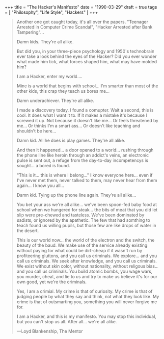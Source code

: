 +++
title = "The Hacker's Manifesto"
date = "1990-03-29"
draft = true
tags = [
    "Philosophy",
    "Life Style",
    "Hackers"
]
+++

> Another one got caught today, it's all over the papers.
> "Teenager Arrested in Computer Crime Scandal", "Hacker Arrested after
> Bank Tampering"...
>
> Damn kids. They're all alike.
>
> But did you, in your three-piece psychology and 1950's
> technobrain ever take a look behind the eyes of the Hacker? Did you ever
> wonder what made him tick, what forces shaped him, what may have molded
> him?
>
> I am a Hacker, enter my world....
>
> Mine is a world that begins with school... I'm smarter than most
> of the other kids, this crap they teach us bores me...
>
> Damn underachiever. They're all alike.
>
> I made a discovery today. I found a comupter. Wait a second,
> this is cool. It does what I want it to. If it makes a mistake it's
> because I screwed it up. Not because it doesn't like me...
> Or feels threatened by me...
> Or thinks I'm a smart ass...
> Or doesn't like teaching and shouldn't be here...
>
> Damn kid. All he does is play games. They're all alike.
>
> And then it happened... a door opened to a world... rushing
> through the phone line like heroin through an addict's veins, an
> electronic pulse is sent out, a refuge from the day-to-day incompetencys
> is sought... a bored is found.
>
> "This is it... this is where I belong..."
> I know everyone here... even if I've never met them, never talked
> to them, may never hear from them again... I know you all...
>
> Damn kid. Tying up the phone line again. They're all alike...
>
> You bet your ass we're all alike... we've been spoon-fed baby
> food at school when we hungered for steak... the bits of meat that you
> did let slip were pre-chewed and tasteless. We've been dominated by
> sadists, or ignored by the apathetic. The few that had somthing to
> teach found us willing pupils, but those few are like drops of water in
> the desert.
>
> This is our world now... the world of the electron and the
> switch, the beauty of the baud. We make use of the service already
> existing without paying for what could be dirt-cheap if it wasn't run by
> profiteering gluttons, and you call us criminals. We explore... and you
> call us criminals. We seek after knowledge, and you call us criminals.
> We exist without skin color, without nationality, without religous
> bias... and you call us criminals.
> You build atomic bombs, you wage wars, you murder, cheat, and
> lie to us and try to make us believe it's for our own good, yet we're the
> criminals.
>
> Yes, I am a crimial. My crime is that of curiosity. My crime is
> that of judging people by what they say and think, not what they look
> like. My crime is that of outsmarting you, something you will never
> forgive me for.
>
> I am a Hacker, and this is my manifesto. You may stop this
> individual, but you can't stop us all. After all... we're all alike.
>
> —Loyd Blankenship, The Mentor
